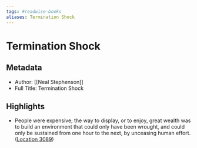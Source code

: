 ```yaml
---
tags: #readwise-books
aliases: Termination Shock
---
```

# Termination Shock

## Metadata
- Author: [[Neal Stephenson]]
- Full Title: Termination Shock

## Highlights
- People were expensive; the way to display, or to enjoy, great wealth was to build an environment that could only have been wrought, and could only be sustained from one hour to the next, by unceasing human effort. ([Location 3089](https://readwise.io/to_kindle?action=open&asin=B08WLWC6GZ&location=3089))
